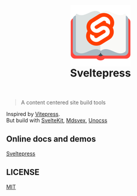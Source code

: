 <h1 align="center">
  <br>
 <img align="center" alt="Sveltepress" src="./packages/docs-site/static/sveltepress@2x.png" />
  <br>
  Sveltepress
  <br>
  <br>
</h1>

> A content centered site build tools

Inspired by [Vitepress](https://vitepress.vuejs.org/).   
But build with [SvelteKit](https://kit.svelte.dev/), [Mdsvex](https://mdsvex.com/), [Unocss](https://github.com/unocss/unocss)

## Online docs and demos

[Sveltepress](https://sveltepress.donsen.site/)

## LICENSE

[MIT](./LICENSE)
